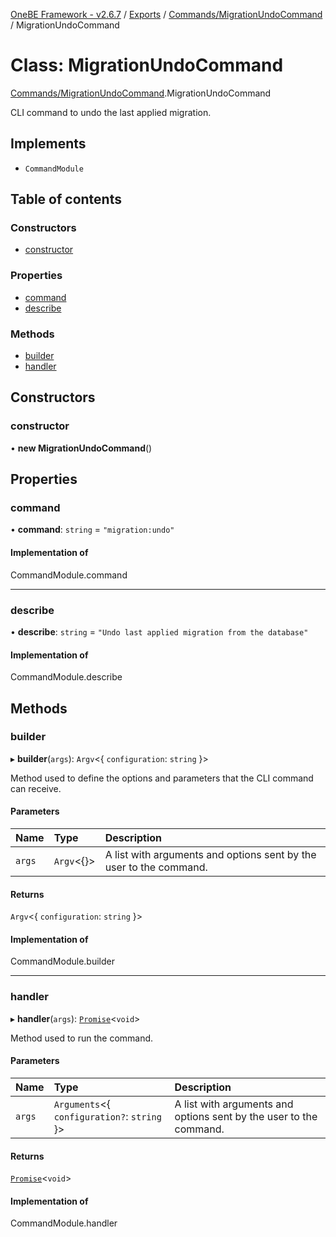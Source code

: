 [OneBE Framework - v2.6.7](../README.md) / [Exports](../modules.md) / [Commands/MigrationUndoCommand](../modules/Commands_MigrationUndoCommand.md) / MigrationUndoCommand

# Class: MigrationUndoCommand

[Commands/MigrationUndoCommand](../modules/Commands_MigrationUndoCommand.md).MigrationUndoCommand

CLI command to undo the last applied migration.

## Implements

- `CommandModule`

## Table of contents

### Constructors

- [constructor](Commands_MigrationUndoCommand.MigrationUndoCommand.md#constructor)

### Properties

- [command](Commands_MigrationUndoCommand.MigrationUndoCommand.md#command)
- [describe](Commands_MigrationUndoCommand.MigrationUndoCommand.md#describe)

### Methods

- [builder](Commands_MigrationUndoCommand.MigrationUndoCommand.md#builder)
- [handler](Commands_MigrationUndoCommand.MigrationUndoCommand.md#handler)

## Constructors

### constructor

• **new MigrationUndoCommand**()

## Properties

### command

• **command**: `string` = `"migration:undo"`

#### Implementation of

CommandModule.command

___

### describe

• **describe**: `string` = `"Undo last applied migration from the database"`

#### Implementation of

CommandModule.describe

## Methods

### builder

▸ **builder**(`args`): `Argv`<{ `configuration`: `string`  }\>

Method used to define the options and parameters that the CLI command
can receive.

#### Parameters

| Name | Type | Description |
| :------ | :------ | :------ |
| `args` | `Argv`<{}\> | A list with arguments and options sent by the user to the command. |

#### Returns

`Argv`<{ `configuration`: `string`  }\>

#### Implementation of

CommandModule.builder

___

### handler

▸ **handler**(`args`): [`Promise`]( https://developer.mozilla.org/en-US/docs/Web/JavaScript/Reference/Global_Objects/Promise )<`void`\>

Method used to run the command.

#### Parameters

| Name | Type | Description |
| :------ | :------ | :------ |
| `args` | `Arguments`<{ `configuration?`: `string`  }\> | A list with arguments and options sent by the user to the command. |

#### Returns

[`Promise`]( https://developer.mozilla.org/en-US/docs/Web/JavaScript/Reference/Global_Objects/Promise )<`void`\>

#### Implementation of

CommandModule.handler
